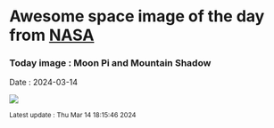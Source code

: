 
# Awesome space image of the day from [NASA](https://api.nasa.gov/)

### Today image : Moon Pi and Mountain Shadow
Date : 2024-03-14

![](https://apod.nasa.gov/apod/image/2403/MoonriseShadowDLopez_1024.jpg)

<small>Latest update : Thu Mar 14 18:15:46 2024</small>
        
